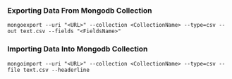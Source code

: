 ### Exporting Data From Mongodb Collection
```
mongoexport --uri "<URL>" --collection <CollectionName> --type=csv --out text.csv --fields "<FieldsName>"
```

### Importing Data Into Mongodb Collection
```
mongoimport --uri "<URL>" --collection <CollectionName> --type=csv --file text.csv --headerline
```
